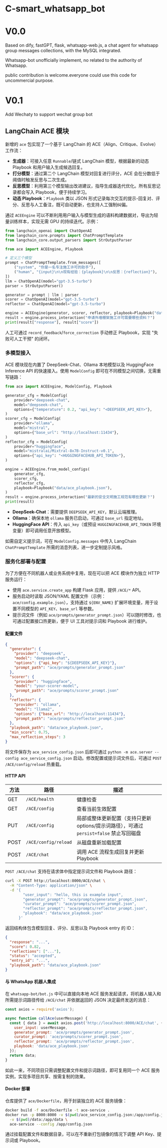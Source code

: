 # C-smart_whatsapp_bot
# V0.0
Based on dify, fastGPT, flask, whatsapp-web.js, a chat agent for whatsapp group messages collections, with the MySQL integrated.

Whatsapp-bot unofficially implement, no related to the authority of Whatsapp.

public contribution is welcome.everyone could use this code for uncommercial purpose.
# V0.1
Add Wechaty to support wechat group bot

## LangChain ACE 模块

新增的 `ace` 包实现了一个基于 LangChain 的 ACE（Align、Critique、Evolve）工作流：

- **生成器**：可接入任意 `Runnable`/链式 LangChain 模型，根据最新的动态 Playbook 和用户输入生成候选回复。
- **打分模型**：通过第二个 LangChain 模型对回复进行评分，ACE 会在分数低于阈值时触发反思与二次生成。
- **反思模型**：利用第三个模型输出改进建议，指导生成器迭代优化。所有反思记录都会写入 Playbook，便于持续学习。
- **动态 Playbook**：`Playbook` 类以 JSON 形式记录每次交互的提示-回复对、评分、反思与人工备注，既可自动更新，也支持人工强制纠偏。

通过 `ACEEngine` 可以不断利用用户输入与模型生成的语料构建数据对，导出为轻量训练样本，实现无需 GPU 的持续迭代。示例：

```python
from langchain_openai import ChatOpenAI
from langchain_core.prompts import ChatPromptTemplate
from langchain_core.output_parsers import StrOutputParser

from ace import ACEEngine, Playbook

# 定义三个模型
prompt = ChatPromptTemplate.from_messages([
    ("system", "你是一名专注施工许可的助手"),
    ("human", "{input}\n\n现有经验：{playbook}\n\n反思：{reflection}"),
])
llm = ChatOpenAI(model="gpt-3.5-turbo")
parser = StrOutputParser()

generator = prompt | llm | parser
scorer = ChatOpenAI(model="gpt-3.5-turbo")
reflector = ChatOpenAI(model="gpt-3.5-turbo")

engine = ACEEngine(generator, scorer, reflector, playbook=Playbook("data/ace_playbook.json"))
result = engine.process_interaction("申请外墙棚架施工许可需要哪些资料？")
print(result["response"], result["score"])
```

人工可通过 `record_feedback`/`force_correction` 手动修正 Playbook，实现 "失败可人工干预" 的闭环。

### 多模型接入

ACE 模块现在内置了 DeepSeek-Chat、Ollama 本地模型以及 HuggingFace Inference API 的快速接入。使用 `ModelConfig` 即可在不同模型之间切换，无需重写链路：

```python
from ace import ACEEngine, ModelConfig, Playbook

generator_cfg = ModelConfig(
    provider="deepseek-chat",
    model="deepseek-chat",
    options={"temperature": 0.2, "api_key": "<DEEPSEEK_API_KEY>"},
)
scorer_cfg = ModelConfig(
    provider="ollama",
    model="mistral",
    options={"base_url": "http://localhost:11434"},
)
reflector_cfg = ModelConfig(
    provider="huggingface",
    model="mistralai/Mixtral-8x7B-Instruct-v0.1",
    options={"api_key": "<HUGGINGFACEHUB_API_TOKEN>"},
)

engine = ACEEngine.from_model_configs(
    generator_cfg,
    scorer_cfg,
    reflector_cfg,
    playbook=Playbook("data/ace_playbook.json"),
)
result = engine.process_interaction("最新的安全文明施工规范有哪些更新？")
print(result)
```

- **DeepSeek-Chat**：需要提供 `DEEPSEEK_API_KEY`，默认云端推理。
- **Ollama**：确保本地 `ollama` 服务已启动，可通过 `base_url` 指定地址。
- **HuggingFace API**：传入 `api_key`（或预设 `HUGGINGFACEHUB_API_TOKEN` 环境变量）即可调用任意开放模型。

如需自定义提示词，可在 `ModelConfig.messages` 中传入 LangChain `ChatPromptTemplate` 所需的消息列表，进一步定制提示风格。

### 服务化部署与配置

为了方便在不同机器人或业务系统中复用，现在可以把 ACE 模块作为独立 HTTP 服务运行：

- 使用 `ace.service.create_app` 构建 Flask 应用，提供 `/ACE/*` API。
- 服务启动时读取 JSON/YAML 配置文件（示例：`ace/config.example.json`），支持通过 `${ENV_NAME}` 扩展环境变量，用于设置不同模型的 `API_KEY`、`base_url` 等参数。
- 提示词文件（例如 `ace/prompts/generator_prompt.json`）可以随时修改，也可通过配置接口热更新，便于 UI 工具对提示词和 Playbook 进行维护。

#### 配置文件

```json
{
  "generator": {
    "provider": "deepseek",
    "model": "deepseek-chat",
    "options": {"api_key": "${DEEPSEEK_API_KEY}"},
    "prompt_path": "ace/prompts/generator_prompt.json"
  },
  "scorer": {
    "provider": "huggingface",
    "model": "your-scorer-model",
    "prompt_path": "ace/prompts/scorer_prompt.json"
  },
  "reflector": {
    "provider": "ollama",
    "model": "llama2",
    "options": {"base_url": "http://localhost:11434"},
    "prompt_path": "ace/prompts/reflector_prompt.json"
  },
  "playbook_path": "data/ace_playbook.json",
  "min_score": 0.75,
  "max_reflection_steps": 3
}
```

将文件保存为 `ace_service_config.json` 后即可通过 `python -m ace.server --config ace_service_config.json` 启动。修改配置或提示词文件后，可通过 `POST /ACE/config/reload` 热重载。

#### HTTP API

| 方法 | 路径 | 描述 |
| ---- | ---- | ---- |
| GET  | `/ACE/health` | 健康检查 |
| GET  | `/ACE/config` | 查看当前生效配置 |
| PUT  | `/ACE/config` | 局部或整体更新配置（支持只更新 options/提示词路径），可通过 `persist=false` 禁止写回磁盘 |
| POST | `/ACE/config/reload` | 从磁盘重新加载配置 |
| POST | `/ACE/chat` | 调用 ACE 流程生成回复并更新 Playbook |

`POST /ACE/chat` 支持在请求体中指定提示词文件和 Playbook 路径：

```bash
curl -X POST http://localhost:8000/ACE/chat \
  -H "Content-Type: application/json" \
  -d '{
        "user_input": "hello, this is example input",
        "generator_prompt": "ace/prompts/generator_prompt.json",
        "curator_prompt": "ace/prompts/scorer_prompt.json",
        "reflector_prompt": "ace/prompts/reflector_prompt.json",
        "playbook": "data/ace_playbook.json"
      }'
```

返回结构体包含模型回复、评分、反思以及 Playbook entry 的 ID：

```json
{
  "response": "...",
  "score": 0.82,
  "reflections": ["..."],
  "status": "accepted",
  "entry_id": "...",
  "playbook_path": "data/ace_playbook.json"
}
```

#### 与 WhatsApp 机器人集成

在 `whatsapp-bot/bot.js` 中可以直接向本地 ACE 服务发起请求，将机器人输入和所需提示词路径传给 `/ACE/chat` 并依据返回的 JSON 决定最终发送的消息：

```javascript
const axios = require('axios');

async function callAce(userMessage) {
  const { data } = await axios.post('http://localhost:8000/ACE/chat', {
    user_input: userMessage,
    generator_prompt: 'ace/prompts/generator_prompt.json',
    curator_prompt: 'ace/prompts/scorer_prompt.json',
    reflector_prompt: 'ace/prompts/reflector_prompt.json',
    playbook: 'data/ace_playbook.json'
  });
  return data;
}
```

如此一来，不同项目只需调整配置文件和提示词路径，即可复用同一个 ACE 服务实例，实现多项目共享、按需复制的效果。

#### Docker 部署

仓库提供了 `ace/Dockerfile`，用于封装独立的 ACE 服务镜像：

```bash
docker build -f ace/Dockerfile -t ace-service .
docker run -p 8000:8000 -v $(pwd)/ace_service_config.json:/app/config.json \
  -v $(pwd)/data:/app/data \
  ace-service --config /app/config.json
```

通过挂载配置文件和数据目录，可以在不重新打包镜像的情况下调整 API Key、提示词或 Playbook。

